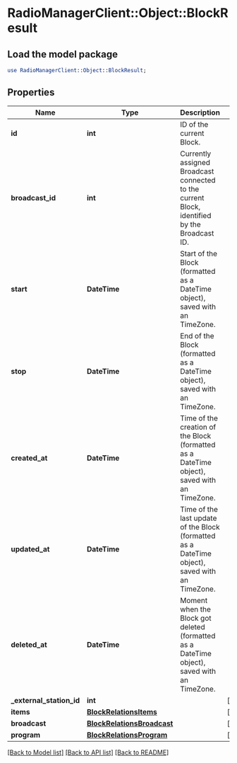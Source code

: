 # RadioManagerClient::Object::BlockResult

## Load the model package
```perl
use RadioManagerClient::Object::BlockResult;
```

## Properties
Name | Type | Description | Notes
------------ | ------------- | ------------- | -------------
**id** | **int** | ID of the current Block. | 
**broadcast_id** | **int** | Currently assigned Broadcast connected to the current Block, identified by the Broadcast ID. | 
**start** | **DateTime** | Start of the Block (formatted as a DateTime object), saved with an TimeZone. | 
**stop** | **DateTime** | End of the Block (formatted as a DateTime object), saved with an TimeZone. | 
**created_at** | **DateTime** | Time of the creation of the Block (formatted as a DateTime object), saved with an TimeZone. | 
**updated_at** | **DateTime** | Time of the last update of the Block (formatted as a DateTime object), saved with an TimeZone. | 
**deleted_at** | **DateTime** | Moment when the Block got deleted (formatted as a DateTime object), saved with an TimeZone. | 
**_external_station_id** | **int** |  | [optional] 
**items** | [**BlockRelationsItems**](BlockRelationsItems.md) |  | [optional] 
**broadcast** | [**BlockRelationsBroadcast**](BlockRelationsBroadcast.md) |  | [optional] 
**program** | [**BlockRelationsProgram**](BlockRelationsProgram.md) |  | [optional] 

[[Back to Model list]](../README.md#documentation-for-models) [[Back to API list]](../README.md#documentation-for-api-endpoints) [[Back to README]](../README.md)


